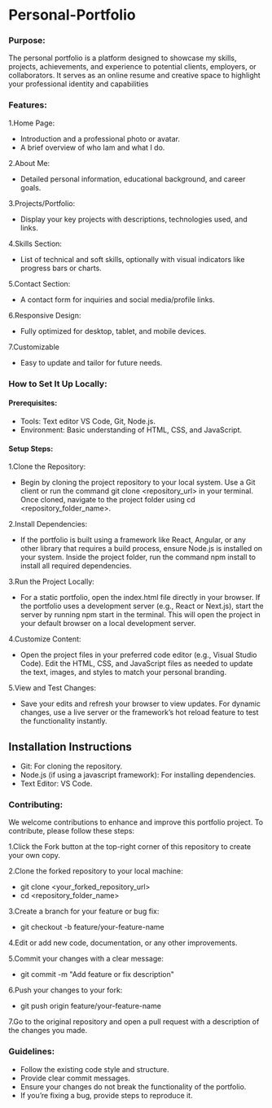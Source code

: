 # Personal-Portfolio

### Purpose:
The personal portfolio is a platform designed to showcase my skills, projects, achievements, and experience to potential clients, employers, or collaborators. It serves as an online resume and creative space to highlight your professional identity and capabilities

### Features:
1.Home Page: 
- Introduction and a professional photo or avatar.
- A brief overview of who Iam and what I do.

2.About Me:
- Detailed personal information, educational background, and career goals.

3.Projects/Portfolio:
- Display your key projects with descriptions, technologies used, and links.

4.Skills Section:
- List of technical and soft skills, optionally with visual indicators like progress bars or charts.

5.Contact Section:
- A contact form for inquiries and social media/profile links.

6.Responsive Design:
- Fully optimized for desktop, tablet, and mobile devices.

7.Customizable
- Easy to update and tailor for future needs.

### How to Set It Up Locally:

#### **Prerequisites**:
- Tools: Text editor VS Code, Git, Node.js.
- Environment: Basic understanding of HTML, CSS, and JavaScript.

#### **Setup Steps**:
1.Clone the Repository: 
- Begin by cloning the project repository to your local system. Use a Git client or run the command git clone <repository_url> in your terminal. Once cloned, navigate to the project folder using cd <repository_folder_name>.

2.Install Dependencies: 
- If the portfolio is built using a framework like React, Angular, or any other library that requires a build process, ensure Node.js is installed on your system. Inside the project folder, run the command npm install to install all required dependencies.

3.Run the Project Locally:
- For a static portfolio, open the index.html file directly in your browser. If the portfolio uses a development server (e.g., React or Next.js), start the server by running npm start in the terminal. This will open the project in your default browser on a local development server.

4.Customize Content:
- Open the project files in your preferred code editor (e.g., Visual Studio Code). Edit the HTML, CSS, and JavaScript files as needed to update the text, images, and styles to match your personal branding.

5.View and Test Changes: 
- Save your edits and refresh your browser to view updates. For dynamic changes, use a live server or the framework’s hot reload feature to test the functionality instantly.



## **Installation Instructions**  

- Git: For cloning the repository.
- Node.js (if using a javascript framework): For installing dependencies.
- Text Editor: VS Code.

### Contributing:
We welcome contributions to enhance and improve this portfolio project. To contribute, please follow these steps:

1.Click the Fork button at the top-right corner of this repository to create your own copy.

2.Clone the forked repository to your local machine:
  - git clone <your_forked_repository_url>
  - cd <repository_folder_name>
  
3.Create a branch for your feature or bug fix:
  - git checkout -b feature/your-feature-name
    
4.Edit or add new code, documentation, or any other improvements.

5.Commit your changes with a clear message:
  - git commit -m "Add feature or fix description"
    
6.Push your changes to your fork:
  - git push origin feature/your-feature-name
    
7.Go to the original repository and open a pull request with a description of the changes you made.

### Guidelines:

- Follow the existing code style and structure.
- Provide clear commit messages.
- Ensure your changes do not break the functionality of the portfolio.
- If you’re fixing a bug, provide steps to reproduce it.












